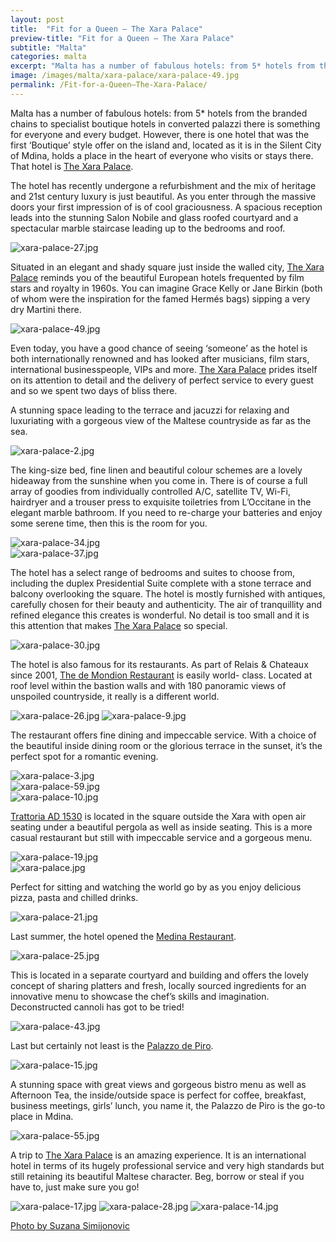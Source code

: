 ```yaml
---
layout: post
title:  "Fit for a Queen – The Xara Palace"
preview-title: "Fit for a Queen – The Xara Palace"
subtitle: "Malta"
categories: malta
excerpt: "Malta has a number of fabulous hotels: from 5* hotels from the branded chains to specialist boutique hotels in converted palazzi there is something for everyone and every budget. However, there is one hotel " 
image: /images/malta/xara-palace/xara-palace-49.jpg
permalink: /Fit-for-a-Queen–The-Xara-Palace/
---
```


Malta has a number of fabulous hotels: from 5* hotels from the branded chains to specialist boutique hotels in converted palazzi there is something for everyone and every budget. However, there is one hotel that was the first ‘Boutique’ style offer on the island and, located as it is in the Silent City of Mdina, holds a place in the heart of everyone who visits or stays there. That hotel is <a href="https://xarapalace.com.mt/" target="_blank">The Xara Palace</a>.

The hotel has recently undergone a refurbishment and the mix of heritage and 21st century luxury is just beautiful. As you enter through the massive doors your first impression of is of cool graciousness. A spacious reception leads into the stunning Salon Nobile and glass roofed courtyard and a spectacular marble staircase leading up to the bedrooms and roof.

<img src="{{ '/images/malta/xara-palace/xara-palace-27.jpg' | prepend: SourceUrl }}" alt="xara-palace-27.jpg">

<div class="row no-gutters">
    <div class="col-md-6 col-sm-12">
        <div class="post-left-image" style="background: url(../images/malta/xara-palace/xara-palace-39.jpg) no-repeat; background-size: cover; margin-right: 0.5rem; max-height: 600px !important"></div>
    </div>
    <div class="col-md-6 col-sm-12">
        <div class="post-right-image" style="background: url(../images/malta/xara-palace/xara-palace-20.jpg) no-repeat; background-size: cover; margin-left: 0.5rem; max-height: 600px !important"></div>
    </div>
</div>

Situated in an elegant and shady square just inside the walled city, <a href="https://xarapalace.com.mt/" target="_blank">The Xara Palace</a> reminds you of the beautiful European hotels frequented by film stars and royalty in 1960s. You can imagine Grace Kelly or Jane Birkin (both of whom were the inspiration for the famed Hermés bags) sipping a very dry Martini there.

<img src="{{ '/images/malta/xara-palace/xara-palace-49.jpg' | prepend: SourceUrl }}" alt="xara-palace-49.jpg">

Even today, you have a good chance of seeing ‘someone’ as the hotel is both internationally renowned and has looked after musicians, film stars, international businesspeople, VIPs and more. <a href="https://xarapalace.com.mt/" target="_blank">The Xara Palace</a> prides itself on its attention to detail and the delivery of perfect service to every guest and so we spent two days of bliss there.

<div class="row no-gutters">
    <div class="col-md-6 col-sm-12">
        <div class="post-left-image" style="background: url(../images/malta/xara-palace/xara-palace-1.jpg) no-repeat; background-size: cover; margin-right: 0.5rem; max-height: 600px !important"></div>
    </div>
    <div class="col-md-6 col-sm-12">
        <div class="post-right-image" style="background: url(../images/malta/xara-palace/xara-palace-40.jpg) no-repeat; background-size: cover; margin-left: 0.5rem; max-height: 600px !important"></div>
    </div>
</div>

<div class="row no-gutters">
    <div class="col-md-6 col-sm-12">
        <div class="post-left-image" style="background: url(../images/malta/xara-palace/xara-palace-12.jpg) no-repeat; background-size: cover; margin-right: 0.5rem; max-height: 600px !important"></div>
    </div>
    <div class="col-md-6 col-sm-12">
        <div class="post-right-image" style="background: url(../images/malta/xara-palace/xara-palace-29.jpg) no-repeat; background-size: cover; margin-left: 0.5rem; max-height: 600px !important"></div>
    </div>
</div>

A stunning space leading to the terrace and jacuzzi for relaxing and luxuriating with a gorgeous view of the Maltese countryside as far as the sea.

<img src="{{ '/images/malta/xara-palace/xara-palace-2.jpg' | prepend: SourceUrl }}" alt="xara-palace-2.jpg">

The king-size bed, fine linen and beautiful colour schemes are a lovely hideaway from the sunshine when you come in. There is of course a full array of goodies from individually controlled A/C, satellite TV, Wi-Fi, hairdryer and a trouser press to exquisite toiletries from L’Occitane in the elegant marble bathroom. If you need to re-charge your batteries and enjoy some serene time, then this is the room for you.

<img src="{{ '/images/malta/xara-palace/xara-palace-34.jpg' | prepend: SourceUrl }}" alt="xara-palace-34.jpg">

<div class="row no-gutters">
    <div class="col-md-6 col-sm-12">
        <div class="post-left-image" style="background: url(../images/malta/xara-palace/xara-palace-36.jpg) no-repeat; background-size: cover; margin-right: 0.5rem; max-height: 600px !important"></div>
    </div>
    <div class="col-md-6 col-sm-12">
        <div class="post-right-image" style="background: url(../images/malta/xara-palace/xara-palace-42.jpg) no-repeat; background-size: cover; margin-left: 0.5rem; max-height: 600px !important"></div>
    </div>
</div>

<img src="{{ '/images/malta/xara-palace/xara-palace-37.jpg' | prepend: SourceUrl }}" alt="xara-palace-37.jpg">

<div class="row no-gutters">
    <div class="col-md-6 col-sm-12">
        <div class="post-left-image" style="background: url(../images/malta/xara-palace/xara-palace-32.jpg) no-repeat; background-size: cover; margin-right: 0.5rem; max-height: 600px !important"></div>
    </div>
    <div class="col-md-6 col-sm-12">
        <div class="post-right-image" style="background: url(../images/malta/xara-palace/xara-palace-33.jpg) no-repeat; background-size: cover; margin-left: 0.5rem; max-height: 600px !important"></div>
    </div>
</div>

The hotel has a select range of bedrooms and suites to choose from, including the duplex Presidential Suite complete with a stone terrace and balcony overlooking the square. The hotel is mostly furnished with antiques, carefully chosen for their beauty and authenticity. The air of tranquillity and refined elegance this creates is wonderful. No detail is too small and it is this attention that makes <a href="https://xarapalace.com.mt/" target="_blank">The Xara Palace</a> so special. 

<img src="{{ '/images/malta/xara-palace/xara-palace-30.jpg' | prepend: SourceUrl }}" alt="xara-palace-30.jpg">

The hotel is also famous for its restaurants. As part of Relais & Chateaux since 2001, <a href="https://demondion.com/" target="_blank">The de Mondion Restaurant</a> is easily world- class. Located at roof level within the bastion walls and with 180 panoramic views of unspoiled countryside, it really is a different world.

<img src="{{ '/images/malta/xara-palace/xara-palace-26.jpg' | prepend: SourceUrl }}" alt="xara-palace-26.jpg">

<img src="{{ '/images/malta/xara-palace/xara-palace-9.jpg' | prepend: SourceUrl }}" alt="xara-palace-9.jpg">

<div class="row no-gutters">
    <div class="col-md-6 col-sm-12">
        <div class="post-left-image" style="background: url(../images/malta/xara-palace/xara-palace-51.jpg) no-repeat; background-size: cover; margin-right: 0.5rem; max-height: 600px !important"></div>
    </div>
    <div class="col-md-6 col-sm-12">
        <div class="post-right-image" style="background: url(../images/malta/xara-palace/xara-palace-50.jpg) no-repeat; background-size: cover; margin-left: 0.5rem; max-height: 600px !important"></div>
    </div>
</div>

The restaurant offers fine dining and impeccable service. With a choice of the beautiful inside dining room or the glorious terrace in the sunset, it’s the perfect spot for a romantic evening.

<div class="row no-gutters">
    <div class="col-md-6 col-sm-12">
        <div class="post-left-image" style="background: url(../images/malta/xara-palace/xara-palace-60.jpg) no-repeat; background-size: cover; margin-right: 0.5rem; max-height: 600px !important"></div>
    </div>
    <div class="col-md-6 col-sm-12">
        <div class="post-right-image" style="background: url(../images/malta/xara-palace/xara-palace-61.jpg) no-repeat; background-size: cover; margin-left: 0.5rem; max-height: 600px !important"></div>
    </div>
</div>

<img src="{{ '/images/malta/xara-palace/xara-palace-3.jpg' | prepend: SourceUrl }}" alt="xara-palace-3.jpg">

<div class="row no-gutters">
    <div class="col-md-6 col-sm-12">
        <div class="post-left-image" style="background: url(../images/malta/xara-palace/xara-palace-52.jpg) no-repeat; background-size: cover; margin-right: 0.5rem; max-height: 600px !important"></div>
    </div>
    <div class="col-md-6 col-sm-12">
        <div class="post-right-image" style="background: url(../images/malta/xara-palace/xara-palace-57.jpg) no-repeat; background-size: cover; margin-left: 0.5rem; max-height: 600px !important"></div>
    </div>
</div>

<img src="{{ '/images/malta/xara-palace/xara-palace-59.jpg' | prepend: SourceUrl }}" alt="xara-palace-59.jpg">

<div class="row no-gutters">
    <div class="col-md-6 col-sm-12">
        <div class="post-left-image" style="background: url(../images/malta/xara-palace/xara-palace-45.jpg) no-repeat; background-size: cover; margin-right: 0.5rem; max-height: 600px !important"></div>
    </div>
    <div class="col-md-6 col-sm-12">
        <div class="post-right-image" style="background: url(../images/malta/xara-palace/xara-palace-56.jpg) no-repeat; background-size: cover; margin-left: 0.5rem; max-height: 600px !important"></div>
    </div>
</div>

<img src="{{ '/images/malta/xara-palace/xara-palace-10.jpg' | prepend: SourceUrl }}" alt="xara-palace-10.jpg">

<a href="https://xarapalace.com.mt/dining/trattoria-ad1530/" target="_blank">Trattoria AD 1530</a> is located in the square outside the Xara with open air seating under a beautiful pergola as well as inside seating. This is a more casual restaurant but still with impeccable service and a gorgeous menu.

<img src="{{ '/images/malta/xara-palace/xara-palace-19.jpg' | prepend: SourceUrl }}" alt="xara-palace-19.jpg">

<div class="row no-gutters">
    <div class="col-md-6 col-sm-12">
        <div class="post-left-image" style="background: url(../images/malta/xara-palace/xara-palace-31.jpg) no-repeat; background-size: cover; margin-right: 0.5rem; max-height: 600px !important"></div>
    </div>
    <div class="col-md-6 col-sm-12">
        <div class="post-right-image" style="background: url(../images/malta/xara-palace/xara-palace-58.jpg) no-repeat; background-size: cover; margin-left: 0.5rem; max-height: 600px !important"></div>
    </div>
</div>

<img src="{{ '/images/malta/xara-palace/xara-palace.jpg' | prepend: SourceUrl }}" alt="xara-palace.jpg">

Perfect for sitting and watching the world go by as you enjoy delicious pizza, pasta and chilled drinks.

<div class="row no-gutters">
    <div class="col-md-6 col-sm-12">
        <div class="post-left-image" style="background: url(../images/malta/xara-palace/xara-palace-54.jpg) no-repeat; background-size: cover; margin-right: 0.5rem; max-height: 600px !important"></div>
    </div>
    <div class="col-md-6 col-sm-12">
        <div class="post-right-image" style="background: url(../images/malta/xara-palace/xara-palace-24.jpg) no-repeat; background-size: cover; margin-left: 0.5rem; max-height: 600px !important"></div>
    </div>
</div>

<img src="{{ '/images/malta/xara-palace/xara-palace-21.jpg' | prepend: SourceUrl }}" alt="xara-palace-21.jpg">

Last summer, the hotel opened the <a href="https://xarapalace.com.mt/dining/the-medina-restaurant/" target="_blank">Medina Restaurant</a>.

<img src="{{ '/images/malta/xara-palace/xara-palace-25.jpg' | prepend: SourceUrl }}" alt="xara-palace-25.jpg">

<div class="row no-gutters">
    <div class="col-md-6 col-sm-12">
        <div class="post-left-image" style="background: url(../images/malta/xara-palace/xara-palace-41.jpg) no-repeat; background-size: cover; margin-right: 0.5rem; max-height: 600px !important"></div>
    </div>
    <div class="col-md-6 col-sm-12">
        <div class="post-right-image" style="background: url(../images/malta/xara-palace/xara-palace-53.jpg) no-repeat; background-size: cover; margin-left: 0.5rem; max-height: 600px !important"></div>
    </div>
</div>

This is located in a separate courtyard and building and offers the lovely concept of sharing platters and fresh, locally sourced ingredients for an innovative menu to showcase the chef’s skills and imagination. Deconstructed cannoli has got to be tried!

<img src="{{ '/images/malta/xara-palace/xara-palace-43.jpg' | prepend: SourceUrl }}" alt="xara-palace-43.jpg">

<div class="row no-gutters">
    <div class="col-md-6 col-sm-12">
        <div class="post-left-image" style="background: url(../images/malta/xara-palace/xara-palace-44.jpg) no-repeat; background-size: cover; margin-right: 0.5rem; max-height: 600px !important"></div>
    </div>
    <div class="col-md-6 col-sm-12">
        <div class="post-right-image" style="background: url(../images/malta/xara-palace/xara-palace-63.jpg) no-repeat; background-size: cover; margin-left: 0.5rem; max-height: 600px !important"></div>
    </div>
</div>

Last but certainly not least is the <a href="https://xarapalace.com.mt/dining/palazzo-de-piro/" target="_blank">Palazzo de Piro</a>.

<img src="{{ '/images/malta/xara-palace/xara-palace-15.jpg' | prepend: SourceUrl }}" alt="xara-palace-15.jpg">

A stunning space with great views and gorgeous bistro menu as well as Afternoon Tea, the inside/outside space is perfect for coffee, breakfast, business meetings, girls’ lunch, you name it, the Palazzo de Piro is the go-to place in Mdina.

<div class="row no-gutters">
    <div class="col-md-6 col-sm-12">
        <div class="post-left-image" style="background: url(../images/malta/xara-palace/xara-palace-18.jpg) no-repeat; background-size: cover; margin-right: 0.5rem; max-height: 600px !important"></div>
    </div>
    <div class="col-md-6 col-sm-12">
        <div class="post-right-image" style="background: url(../images/malta/xara-palace/xara-palace-23.jpg) no-repeat; background-size: cover; margin-left: 0.5rem; max-height: 600px !important"></div>
    </div>
</div>

<img src="{{ '/images/malta/xara-palace/xara-palace-55.jpg' | prepend: SourceUrl }}" alt="xara-palace-55.jpg">

A trip to <a href="https://xarapalace.com.mt/" target="_blank">The Xara Palace</a> is an amazing experience. It is an international hotel in terms of its hugely professional service and very high standards but still retaining its beautiful Maltese character. Beg, borrow or steal if you have to, just make sure you go!

<img src="{{ '/images/malta/xara-palace/xara-palace-17.jpg' | prepend: SourceUrl }}" alt="xara-palace-17.jpg">

<img src="{{ '/images/malta/xara-palace/xara-palace-28.jpg' | prepend: SourceUrl }}" alt="xara-palace-28.jpg">

<img src="{{ '/images/malta/xara-palace/xara-palace-14.jpg' | prepend: SourceUrl }}" alt="xara-palace-14.jpg">

<a href="https://www.instagram.com/simisu__/" target="_blank">Photo by Suzana Simijonovic</a>